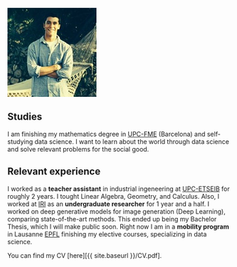 ![profile](profile.jpeg) 

## Studies

I am finishing my mathematics degree in [UPC-FME](https://fme.upc.edu/es) (Barcelona) and self-studying data science. I want to learn about the world through data science and solve relevant problems for the social good.

## Relevant experience

I worked as a **teacher assistant** in industrial ingeneering at [UPC-ETSEIB](https://etseib.upc.edu/ca) for roughly 2 years. I tought Linear Algebra, Geometry, and Calculus. Also, I worked at [IRI](https://www.iri.upc.edu/) as an **undergraduate researcher** for 1 year and a half. I worked on deep generative models for image generation (Deep Learning), comparing state-of-the-art methods. This ended up being my Bachelor Thesis, which I will make public soon. Right now I am in a **mobility program** in Lausanne [EPFL](https://www.epfl.ch/en/) finishing my elective courses, specializing in data science.

You can find my CV [here][{{ site.baseurl }}/CV.pdf].
